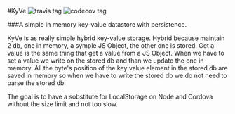 #KyVe ![travis tag](https://travis-ci.org/Fi3/KyVe.svg?branch=master) ![codecov tag](https://codecov.io/gh/Fi3/KyVe/coverage.svg)


###A simple in memory key-value datastore with persistence.

KyVe is as really simple hybrid key-value storage. Hybrid because maintain 2 db, one in memory, a symple JS Object, the other one is
stored. Get a value is the same thing that get a value from a JS Object. When we have to set a value we write on the stored db and than 
we update the one in memory. All the byte's position of the key:value element in the stored db are saved in memory so when we have to
write the stored db we do not need to parse the stored db.

The goal is to have a sobstitute for LocalStorage on Node and Cordova without the size limit and not too slow.
